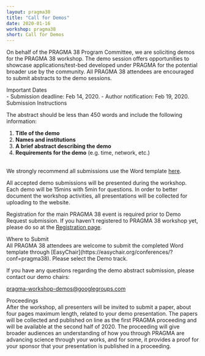 ```yaml
---
layout: pragma38
title: "Call for Demos"
date: 2020-01-16
workshop: pragma38
short: Call for Demos
---
```


On behalf of the PRAGMA 38 Program Committee, we are soliciting demos for the
PRAGMA 38 workshop. The demo session offers opportunities to showcase
applications/test-bed developed under PRAGMA for the potential broader use by
the community. All PRAGMA 38 attendees are encouraged to submit abstracts to
the demo sessions.

<div class="border38">Important Dates</div>
- Submission deadline: Feb 14, 2020.
- Author notification: Feb 19, 2020.

<br>
<div class="border38">Submission Instructions</div>

The abstract should be less than 450 words and include the following
information: 

1.	**Title of the demo**
2.	**Names and institutions**
3.	**A brief abstract describing the demo**
4.	**Requirements for the demo** (e.g. time, network, etc.)

<br/>
We strongly recommend all submissions use the Word template 
<a href="/images/pragma38/PRAGMA38_Demo_Abstract_Template_v1.docx">here</a>.<br>

All accepted demo submissions will be presented during the workshop.
Each demo will be 15mins with 5min for questions.
In order to better document the workshop activities, all presentations will be
collected for uploading to the website.

Registration for the main PRAGMA 38 event is required prior to Demo Request
submission. 
If you haven't registered to PRAGMA 38 workshop yet, please do so at the
[Registration page](http://www.pragma-grid.net/pragma38-registration/). 

<div class="border38">Where to Submit</div>
All PRAGMA 38 attendees are welcome to submit the completed Word template
through [EasyChair](https://easychair.org/conferences/?conf=pragma38).  Please
select the Demo track.<br>

If you have any questions regarding the demo abstract submission, please
contact our demo chairs:

<a href="mailto:pragma-workshop-demos@googlegroups.com">pragma-workshop-demos@googlegroups.com</a>

<div class="border38">Proceedings</div>
After the workshop, all presenters will be invited to submit a paper, about
four pages maximum length, related to your demo presentation.  The papers will
be collected and published on line as the first PRAGMA proceeding and will be
available at the second half of 2020.  The proceeding will give broader
audiences an understanding of how you through PRAGMA are advancing science
through your works, and for some, it provides a proof for your sponsor that
your presentation is published in a proceeding.

